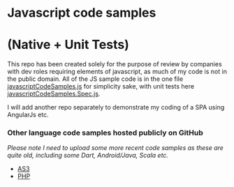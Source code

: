 # Javascript code samples 
# (Native + Unit Tests)

This repo has been created solely for the purpose of review by companies with dev roles requiring elements of javascript,
as much of my code is not in the public domain. All of the JS sample code is in the one file
[javascriptCodeSamples.js](https://github.com/derekdon/javascript-code-samples/blob/master/javascriptCodeSamples.js)
for simplicity sake, with unit tests here
[javascriptCodeSamples.Spec.js](https://github.com/derekdon/javascript-code-samples/blob/master/test/unit/javascriptCodeSamples.Spec.js).

I will add another repo separately to demonstrate my coding of a SPA using AngularJs etc.

### Other language code samples hosted publicly on GitHub

*Please note I need to upload some more recent code samples as these are quite old, including some Dart, Android/Java, Scala etc.*

* [AS3](https://github.com/derekdon/ActionScript-Flex/tree/master/as3/com/derekdonnelly)
* [PHP](https://github.com/derekdon/GardenPlugins/tree/master/SSLControllers)
